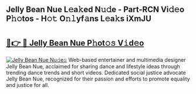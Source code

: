 ## Jelly Bean Nue L𝚎a𝚔ed N𝚞𝚍e - Part-RCN Vi𝚍𝚎o P𝚑𝚘tos - H𝚘𝚝 O𝚗𝚕yf𝚊ns L𝚎a𝚔s iXmJU

# <h2><a href="http://kf8qse.oniu.top/?m=Jelly+Bean+Nue">🔗👉 🔴 Jelly Bean Nue P𝚑ot𝚘𝚜 V𝚒d𝚎o</a></h2>

[![Jelly Bean Nue Nu𝚍e𝚜](https://i.imgur.com/0qMVB7G.gif)](http://kf8qse.oniu.top/?m=Jelly+Bean+Nue)
Web-based entertainer and multimedia designer Jelly Bean Nue, acclaimed for sharing dance and lifestyle ideas through trending dance trends and short videos. Dedicated social justice advocate Jelly Bean Nue, recognized for their passion and efforts to promote equality and justice for all.  
